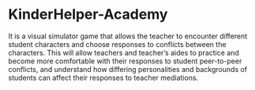 # KinderHelper-Academy
It is a visual simulator game that allows the teacher to encounter different student characters and choose responses to conflicts between the characters. This will allow teachers and teacher’s aides to practice and become more comfortable with their responses to student peer-to-peer conflicts, and understand how differing personalities and backgrounds of students can affect their responses to teacher mediations.
